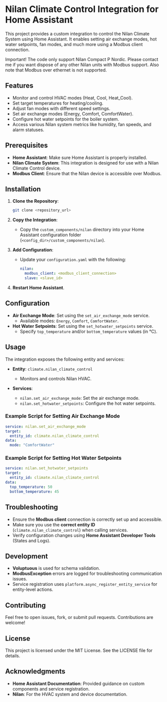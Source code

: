 # Nilan Climate Control Integration for Home Assistant

This project provides a custom integration to control the Nilan Climate System using Home Assistant. It enables setting air exchange modes, hot water setpoints, fan modes, and much more using a Modbus client connection.

Important! The code only support Nilan Compact P Nordic. Please contact me if you want dispose of any other Nilan units with Modbus support. Also note that Modbus over ethernet is not supported.

## Features
- Monitor and control HVAC modes (Heat, Cool, Heat_Cool).
- Set target temperatures for heating/cooling.
- Adjust fan modes with different speed settings.
- Set air exchange modes (Energy, Comfort, ComfortWater).
- Configure hot water setpoints for the boiler system.
- Access various Nilan system metrics like humidity, fan speeds, and alarm statuses.

## Prerequisites
- **Home Assistant**: Make sure Home Assistant is properly installed.
- **Nilan Climate System**: This integration is designed for use with a Nilan Climate Control device.
- **Modbus Client**: Ensure that the Nilan device is accessible over Modbus.

## Installation
1. **Clone the Repository**:
   ```bash
   git clone <repository_url>
   ```

2. **Copy the Integration**:
   - Copy the `custom_components/nilan` directory into your Home Assistant configuration folder (`<config_dir>/custom_components/nilan`).

3. **Add Configuration**:
   - Update your `configuration.yaml` with the following:
     ```yaml
     nilan:
       modbus_client: <modbus_client_connection>
       slave: <slave_id>
     ```

4. **Restart Home Assistant**.

## Configuration
- **Air Exchange Mode**: Set using the `set_air_exchange_mode` service.
  - Available modes: `Energy`, `Comfort`, `ComfortWater`.
- **Hot Water Setpoints**: Set using the `set_hotwater_setpoints` service.
  - Specify `top_temperature` and/or `bottom_temperature` values (in °C).

## Usage
The integration exposes the following entity and services:

- **Entity**: `climate.nilan_climate_control`
  - Monitors and controls Nilan HVAC.

- **Services**:
  - `nilan.set_air_exchange_mode`: Set the air exchange mode.
  - `nilan.set_hotwater_setpoints`: Configure the hot water setpoints.

### Example Script for Setting Air Exchange Mode
```yaml
service: nilan.set_air_exchange_mode
target:
  entity_id: climate.nilan_climate_control
data:
  mode: "ComfortWater"
```

### Example Script for Setting Hot Water Setpoints
```yaml
service: nilan.set_hotwater_setpoints
target:
  entity_id: climate.nilan_climate_control
data:
  top_temperature: 50
  bottom_temperature: 45
```

## Troubleshooting
- Ensure the **Modbus client** connection is correctly set up and accessible.
- Make sure you use the **correct entity ID** (`climate.nilan_climate_control`) when calling services.
- Verify configuration changes using **Home Assistant Developer Tools** (States and Logs).

## Development
- **Voluptuous** is used for schema validation.
- **ModbusException** errors are logged for troubleshooting communication issues.
- Service registration uses `platform.async_register_entity_service` for entity-level actions.

## Contributing
Feel free to open issues, fork, or submit pull requests. Contributions are welcome!

## License
This project is licensed under the MIT License. See the LICENSE file for details.

## Acknowledgments
- **Home Assistant Documentation**: Provided guidance on custom components and service registration.
- **Nilan**: For the HVAC system and device documentation.

